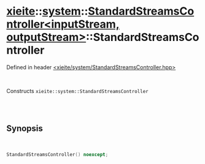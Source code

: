 # [xieite](../../xieite.md)::[system](../../system.md)::[StandardStreamsController<inputStream, outputStream>](../StandardStreamsController.md)::StandardStreamsController
Defined in header [<xieite/system/StandardStreamsController.hpp>](../../../include/xieite/system/StandardStreamsController.hpp)

<br/>

Constructs `xieite::system::StandardStreamsController`

<br/><br/>

## Synopsis

<br/>

```cpp
StandardStreamsController() noexcept;
```
